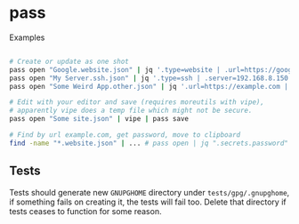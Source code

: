 # pass

Examples

```bash

# Create or update as one shot
pass open "Google.website.json" | jq '.type=website | .url=https://google.com | .secrets.password=swordfish' | pass save
pass open "My Server.ssh.json" | jq '.type=ssh | .server=192.168.8.150' | pass save
pass open "Some Weird App.other.json" | jq '.url=https://example.com | .desc="This is a very weird application" | .secrets.password=swordfish' | pass save

# Edit with your editor and save (requires moreutils with vipe),
# apparently vipe does a temp file which might not be secure.
pass open "Some site.json" | vipe | pass save

# Find by url example.com, get password, move to clipboard
find -name "*.website.json" | ... # pass open | jq ".secrets.password" | pass clip

```

## Tests

Tests should generate new `GNUPGHOME` directory under `tests/gpg/.gnupghome`, if
something fails on creating it, the tests will fail too. Delete that directory
if tests ceases to function for some reason.
